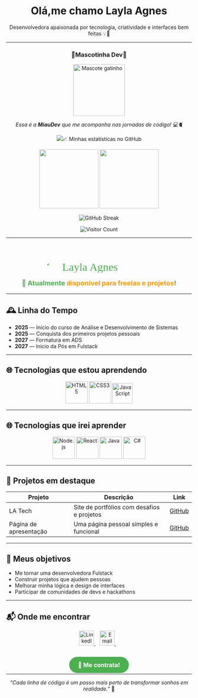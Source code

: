 <h1 align="center">Olá,me chamo Layla Agnes</h1>

<p align="center">
  Desenvolvedora apaixonada por tecnologia, criatividade e interfaces bem feitas 💡🎨  
</p>

---
<h3 align="center">🐾Mascotinha Dev🐾</h3>
<p align="center"> <img src="https://raw.githubusercontent.com/LaylAgnes/LaylAgnes/main/gato.gif" width="140" alt="Mascote gatinho" /> </p> <p align="center"> <em>Essa é a <strong>MiauDev</strong> que me acompanha nas jornadas de código! 💻🐈</em> </p> <p align="center"> <img src="https://capsule-render.vercel.app/api?type=wave&color=0:00c6ff,100:0072ff&height=100&section=foote

---

## 📈 Minhas estatísticas no GitHub

<p align="center">
  <img height="160em" src="https://github-readme-stats.vercel.app/api?username=LaylAgnes&show_icons=true&theme=radical" />
  <img height="160em" src="https://github-readme-stats.vercel.app/api/top-langs/?username=LaylAgnes&layout=compact&theme=radical"/>
</p>

<p align="center">
  <img src="https://github-readme-streak-stats.herokuapp.com/?user=LaylAgnes&theme=radical" alt="GitHub Streak" />
</p>

<p align="center">
  <img src="https://komarev.com/ghpvc/?username=LaylAgnes" alt="Visitor Count" />
</p>

---

<p align="center">
  <svg width="300" height="80" viewBox="0 0 300 80" fill="none" xmlns="http://www.w3.org/2000/svg">
    <path d="M10 60 Q60 10 110 60 T210 60" stroke="#4CAF50" stroke-width="3" fill="none" stroke-dasharray="300" stroke-dashoffset="300">
      <animate attributeName="stroke-dashoffset" from="300" to="0" dur="3s" repeatCount="indefinite" />
    </path>
    <text x="50" y="75" font-family="Brush Script MT, cursive" font-size="30" fill="#4CAF50">Layla Agnes</text>
  </svg>
</p>

<p align="center" style="font-size:18px; font-weight:bold; color:#4CAF50;">
  🚀 Atualmente <span style="color:#FF9800;">disponível para freelas e projetos</span>!
</p>

---


## 🕰️ Linha do Tempo

- **2025** — Início do curso de Análise e Desenvolvimento de Sistemas  
- **2025** — Conquista dos primeiros projetos pessoais
- **2027** — Formatura em ADS
- **2027** — Inicio da Pós em Fulstack
  
---

## 🌐 Tecnologias que estou aprendendo

<p align="center">
  <img src="https://cdn.jsdelivr.net/gh/devicons/devicon/icons/html5/html5-original-wordmark.svg" width="60" alt="HTML5"/>
  <img src="https://cdn.jsdelivr.net/gh/devicons/devicon/icons/css3/css3-original-wordmark.svg" width="60" alt="CSS3"/>
  <img src="https://upload.wikimedia.org/wikipedia/commons/b/ba/Javascript_badge.svg" width="55" alt="JavaScript"/>
</p>

---

## 🌐 Tecnologias que irei aprender

<p align="center">
  <img src="https://cdn.jsdelivr.net/gh/devicons/devicon/icons/nodejs/nodejs-original.svg" width="60" alt="Node.js"/>
  <img src="https://cdn.jsdelivr.net/gh/devicons/devicon/icons/react/react-original-wordmark.svg" width="60" alt="React"/>
  <img src="https://cdn.jsdelivr.net/gh/devicons/devicon/icons/java/java-original-wordmark.svg" width="60" alt="Java"/>
  <img src="https://cdn.jsdelivr.net/gh/devicons/devicon/icons/csharp/csharp-original.svg" width="60" alt="C#"/>
</p>

---

## 🚀 Projetos em destaque

| Projeto                  | Descrição                                  | Link                                                                                 |
|-------------------------|--------------------------------------------|--------------------------------------------------------------------------------------|
| LA Tech                 | Site de portfólios com desafios e projetos | [GitHub](https://github.com/LaylAgnes/LA.Tech)                                      |
| Página de apresentação  | Uma página pessoal simples e funcional      | [GitHub](https://github.com/LaylAgnes/Pagina-de-apresenta-o-pessoal)                 |

---

## 🎯 Meus objetivos

- Me tornar uma desenvolvedora Fulstack  
- Construir projetos que ajudem pessoas  
- Melhorar minha lógica e design de interfaces  
- Participar de comunidades de devs e hackathons

---

## 📬 Onde me encontrar

<p align="center">
  <a href="https://linkedin.com/in/laylaagnes" target="_blank" rel="noopener noreferrer">
    <img src="https://cdn.jsdelivr.net/gh/devicons/devicon/icons/linkedin/linkedin-original.svg" width="40" alt="LinkedIn" />
  </a>
  &nbsp;&nbsp;
  <a href="mailto:laylaagnes001@gmail.com" target="_blank" rel="noopener noreferrer">
    <img src="https://cdn-icons-png.flaticon.com/512/732/732200.png" width="40" alt="Email"/>
  </a>
  &nbsp;&nbsp;

  <p align="center" style="margin-top:40px;">
  <a href="mailto:laylaagnes001@gmail.com" style="background-color:#4CAF50; color:white; padding: 12px 24px; border-radius: 25px; text-decoration:none; font-weight:bold; font-size:16px;">
    💼 Me contrata!
  </a>
</p>
</p>




---

<p align="center"><i>“Cada linha de código é um passo mais perto de transformar sonhos em realidade.”</i> 💫</p>
